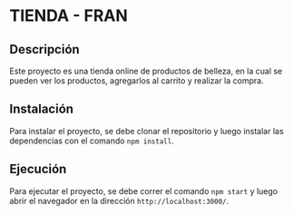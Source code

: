 # TIENDA - FRAN

## Descripción

Este proyecto es una tienda online de productos de belleza, en la cual se pueden ver los productos, agregarlos al carrito y realizar la compra.

## Instalación

Para instalar el proyecto, se debe clonar el repositorio y luego instalar las dependencias con el comando `npm install`.

## Ejecución

Para ejecutar el proyecto, se debe correr el comando `npm start` y luego abrir el navegador en la dirección `http://localhost:3000/`.
